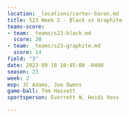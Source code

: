 ```yaml
---
location: _locations/carter-baron.md
title: S23 Week 2 - Black vs Graphite
teams-score:
- team: _teams/s23-black.md
  score: 30
- team: _teams/s23-graphite.md
  score: 14
field: "3"
date: 2022-09-18 10:45:00 -0400
season: 23
week: 2
mvp: JC Adams, Joe Owens
game-ball: Tom Hassett
sportsperson: Everrett W, Heidi Voss

---
```

